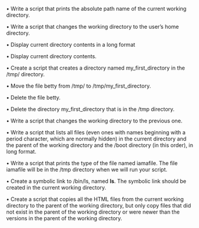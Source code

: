 
•	Write a script that prints the absolute path name of the current working directory.

•	Write a script that changes the working directory to the user’s home directory.

•	Display current directory contents in a long format

•	Display current directory contents.

•	Create a script that creates a directory named my_first_directory in the /tmp/ directory.

•	Move the file betty from /tmp/ to /tmp/my_first_directory.

•	Delete the file betty.

•	Delete the directory my_first_directory that is in the /tmp directory.

•	Write a script that changes the working directory to the previous one.

•	Write a script that lists all files (even ones with names beginning with a period character, which are normally hidden) in the current directory and the parent of the working directory and the /boot directory (in this order), in long format.

•	Write a script that prints the type of the file named iamafile. The file iamafile will be in the /tmp directory when we will run your script.

•	Create a symbolic link to /bin/ls, named __ls__. The symbolic link should be created in the current working directory.

•	Create a script that copies all the HTML files from the current working directory to the parent of the working directory, but only copy files that did not exist in the parent of the working directory or were newer than the versions in the parent of the working directory.




